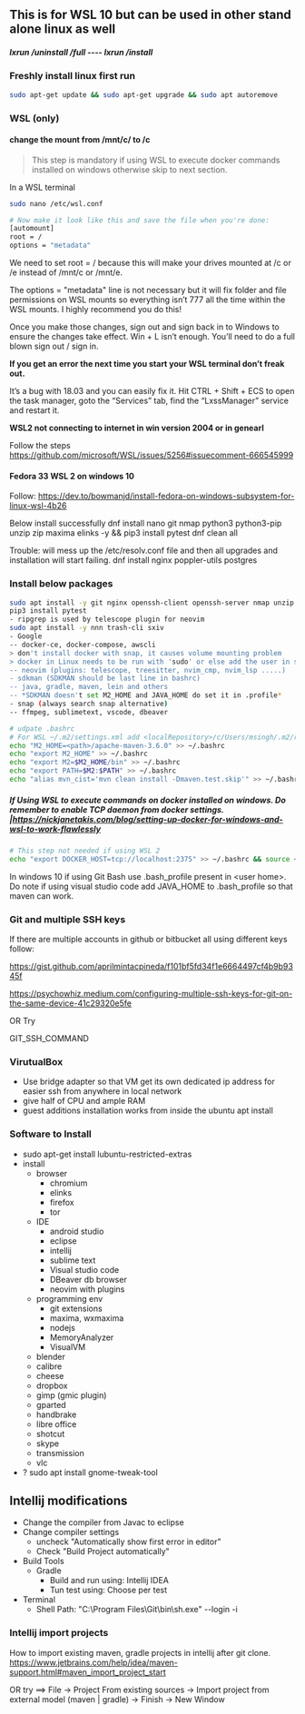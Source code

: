## This is for WSL 10 but can be used in other stand alone linux as well

##### lxrun /uninstall /full ---- lxrun /install

### Freshly install linux first run
```sh
sudo apt-get update && sudo apt-get upgrade && sudo apt autoremove
```

### WSL (only) 
#### change the mount from /mnt/c/ to /c

> This step is mandatory if using WSL to execute docker commands installed on windows otherwise skip to next section.

In a WSL terminal
```sh
sudo nano /etc/wsl.conf

# Now make it look like this and save the file when you're done:
[automount]
root = /
options = "metadata"
```
We need to set root = / because this will make your drives mounted at /c or /e instead of /mnt/c or /mnt/e.

The options = "metadata" line is not necessary but it will fix folder and file permissions on WSL mounts so everything isn’t 777 all the time within the WSL mounts. I highly recommend you do this!

Once you make those changes, sign out and sign back in to Windows to ensure the changes take effect. Win + L isn’t enough. You’ll need to do a full blown sign out / sign in.

**If you get an error the next time you start your WSL terminal don’t freak out.**

It’s a bug with 18.03 and you can easily fix it. Hit CTRL + Shift + ECS to open the task manager, goto the “Services” tab, find the “LxssManager” service and restart it.

**WSL2 not connecting to internet in win version 2004 or in genearl**

Follow the steps https://github.com/microsoft/WSL/issues/5256#issuecomment-666545999

#### Fedora 33 WSL 2 on windows 10
Follow:
https://dev.to/bowmanjd/install-fedora-on-windows-subsystem-for-linux-wsl-4b26

Below install successfully
dnf install nano git nmap python3 python3-pip unzip zip maxima elinks -y && pip3 install pytest
dnf clean all

Trouble: will mess up the /etc/resolv.conf file and then all upgrades and installation will start failing.
dnf install nginx poppler-utils
postgres

### Install **below packages**
```sh
sudo apt install -y git nginx openssh-client openssh-server nmap unzip zip pandoc poppler-utils elinks maxima ripgrep lazygit python3-pip
pip3 install pytest 
- ripgrep is used by telescope plugin for neovim
sudo apt install -y nnn trash-cli sxiv
- Google
-- docker-ce, docker-compose, awscli
> don't install docker with snap, it causes volume mounting problem
> docker in Linux needs to be run with 'sudo' or else add the user in sudo group. *google how to do that*
-- neovim (plugins: telescope, treesitter, nvim_cmp, nvim_lsp .....)
- sdkman (SDKMAN should be last line in bashrc)
-- java, gradle, maven, lein and others
-- *SDKMAN doesn't set M2_HOME and JAVA_HOME do set it in .profile*
- snap (always search snap alternative)
-- ffmpeg, sublimetext, vscode, dbeaver

# udpate .bashrc
# For WSL ~/.m2/settings.xml add <localRepository>/c/Users/msingh/.m2/repository</localRepository> to point to windows home .m2
echo "M2_HOME=<path>/apache-maven-3.6.0" >> ~/.bashrc
echo "export M2_HOME" >> ~/.bashrc
echo "export M2=$M2_HOME/bin" >> ~/.bashrc
echo "export PATH=$M2:$PATH" >> ~/.bashrc
echo "alias mvn_cist='mvn clean install -Dmaven.test.skip'" >> ~/.bashrc
```

##### If Using WSL to execute commands on docker installed on windows. Do remember to enable TCP daemon from docker settings. |https://nickjanetakis.com/blog/setting-up-docker-for-windows-and-wsl-to-work-flawlessly
```sh
# This step not needed if using WSL 2
echo "export DOCKER_HOST=tcp://localhost:2375" >> ~/.bashrc && source ~/.bashrc
```

In windows 10 if using Git Bash use .bash_profile present in \<user home\>. Do note if using visual studio code add JAVA_HOME to .bash_profile so that maven can work.

### Git and multiple SSH keys

If there are multiple accounts in github or bitbucket all using different keys follow:

https://gist.github.com/aprilmintacpineda/f101bf5fd34f1e6664497cf4b9b9345f

https://psychowhiz.medium.com/configuring-multiple-ssh-keys-for-git-on-the-same-device-41c29320e5fe

OR Try

GIT_SSH_COMMAND

### VirutualBox
- Use bridge adapter so that VM get its own dedicated ip address for easier ssh from anywhere in local network
- give half of CPU and ample RAM
- guest additions installation works from inside the ubuntu apt install

### Software to Install
- sudo apt-get install lubuntu-restricted-extras
- install
	- browser
		- chromium
		- elinks
		- firefox
		- tor
	- IDE
		- android studio
		- eclipse
		- intellij
		- sublime text
		- Visual studio code
		- DBeaver db browser
		- neovim with plugins
	- programming env
	 	- git extensions
		- maxima, wxmaxima
		- nodejs
		- MemoryAnalyzer
		- VisualVM
	- blender
	- calibre
	- cheese
	- dropbox
	- gimp (gmic plugin)
	- gparted
	- handbrake
	- libre office
	- shotcut
	- skype
	- transmission
	- vlc
- ? sudo apt install gnome-tweak-tool

## Intellij modifications
- Change the compiler from Javac to eclipse
- Change compiler settings
	- uncheck "Automatically show first error in editor"
	- Check "Build Project automatically"
- Build Tools
	- Gradle
		- Build and run using: Intellij IDEA
		- Tun test using: Choose per test
- Terminal
	- Shell Path: "C:\Program Files\Git\bin\sh.exe" --login -i 

### Intellij import projects
How to import existing maven, gradle projects in intellij after git clone.
https://www.jetbrains.com/help/idea/maven-support.html#maven_import_project_start

OR try ==> File -> Project From existing sources -> Import project from external model (maven | gradle) -> Finish -> New Window
